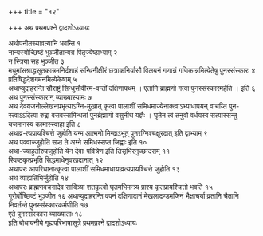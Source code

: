 +++
title = "१२"

+++
अथ प्रथमप्रश्ने द्वादशोऽध्यायः

अथोपनीतस्याव्रत्यानि भवन्ति १   
नान्यस्योच्छिष्टं भुञ्जीतान्यत्र पितृज्येष्ठाभ्याम् २   
न स्त्रिया सह भुञ्जीत ३   
मधुमांसश्राद्धसूतकान्नमनिर्दशाहं सन्धिनीक्षीरं छत्राकनिर्यासौ विलयनं गणान्नं गणिकान्नमित्येतेषु पुनस्संस्कारः ४
प्रतिषिद्धदेशगमनमित्येकेषाम् ५   
अथाप्युदाहरन्ति सौराष्ट्रं सिन्धुसौवीरम-वन्तीं दक्षिणापथम् । एतानि ब्राह्मणो गत्वा पुनस्संस्कारमर्हति । इति ६   
अथ पुनस्संस्कारान् व्याख्यास्यामः ७   
अथ देवयजनोल्लेखनप्रभृत्याऽग्नि-मुखात् कृत्वा पालाशीं समिधमाज्येनाक्त्वाऽभ्याधापयन् वाचय्ति पुन-स्त्वाऽऽदित्या रुद्रा वसवस्समिन्धतां पुनर्ब्रह्माणो वसुनीथ यज्ञैः । घृतेन त्वं तनुवो वर्धयस्व सत्यास्सन्तु यजमानस्य कामास्स्वाहा इति ८   
अथाव्र-त्यप्रायश्चित्ते जुहोति यन्म आत्मनो मिन्दाऽभूत् पुनरग्निश्चक्षुरदात् इति द्वाभ्याम् ९   
अथ पक्वाज्जुहोति सप्त ते अग्ने समिधस्सप्त जिह्वाः इति १०   
अथा-ज्याहुतीरुपजुहोति येन देवाः पवित्रेण इति तिसृभिरनुच्छन्दसम् ११   
स्विष्टकृत्प्रभृति सिद्धमाधेनुवरप्रदानात् १२   
अथापरः आपरिधानात्कृत्वा पालाशीं समिधमाधायाव्रत्यप्रायश्चित्ते जुहोति १३   
अथ व्याह्यतिभिर्जुहोति १४   
अथापरः ब्राह्मणवचनादेव सावित्र्या शतकृत्वो घृतमभिमन्त्र्य प्राश्य कृतप्रायश्चित्तो भवति १५   
गुरोर्वोच्छिष्टं भुञ्जीत १६
अथाप्युदाहरन्ति वपनं दक्षिणादानं मेखलादण्डमजिनं भैक्षाचर्या व्रतानि चैतानि निवर्तन्ते पुनस्संस्कारकर्मणीति १७   
एते पुनस्संस्कारा व्याख्याताः १८   
इति बोधायनीये गृह्यपरिभाषासूत्रे प्रथमप्रश्ने द्वादशोऽध्यायः

